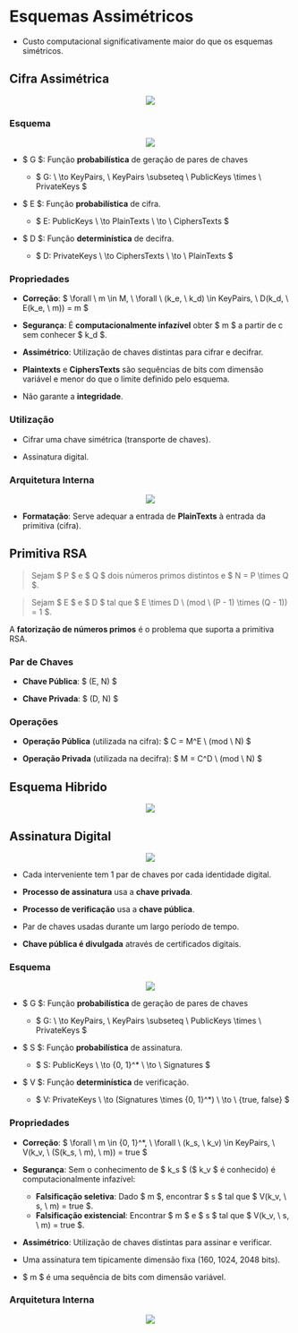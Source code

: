 # __Esquemas Assimétricos__

* Custo computacional significativamente maior do que os esquemas simétricos.

## __Cifra Assimétrica__

<div align=center>

![](imgs/15.png)

</div>

### __Esquema__

<div align=center>

![](imgs/16.png)

</div>

* $ G $: Função __probabilística__ de geração de pares de chaves
    * $ G: \ \to KeyPairs, \ KeyPairs \subseteq \ PublicKeys \times \ PrivateKeys $

* $ E $: Função __probabilística__ de cifra.
    * $ E: PublicKeys \ \to PlainTexts \ \to \ CiphersTexts $

* $ D $: Função __determinística__ de decifra.
    * $ D: PrivateKeys \ \to CiphersTexts \ \to \ PlainTexts $

### __Propriedades__

* __Correção__: $ \forall \ m \in M, \ \forall \ (k_e, \ k_d) \in KeyPairs, \ D(k_d, \ E(k_e, \ m)) = m $

* __Segurança__: É __computacionalmente infazível__ obter $ m $ a partir de c sem conhecer $ k_d $.

* __Assimétrico__: Utilização de chaves distintas para cifrar e decifrar.

* __Plaintexts__ e __CiphersTexts__ são sequências de bits com dimensão variável e menor do que o limite definido pelo esquema.

* Não garante a __integridade__.

### __Utilização__

* Cifrar uma chave simétrica (transporte de chaves).

* Assinatura digital.

### __Arquitetura Interna__

<div align=center>

![](imgs/18.png)

</div>

* __Formatação__: Serve adequar a entrada de __PlainTexts__ à entrada da primitiva (cifra).

## __Primitiva RSA__

> Sejam $ P $ e $ Q $ dois números primos distintos e $ N = P \times Q $.

> Sejam $ E $ e $ D $ tal que $ E \times D  \ (mod \ (P - 1) \times (Q - 1)) = 1 $.

A __fatorização de números primos__ é o problema que suporta a primitiva RSA.

### __Par de Chaves__

* __Chave Pública__: $ (E, N) $

* __Chave Privada__: $ (D, N) $

### __Operações__

* __Operação Pública__ (utilizada na cifra): $ C = M^E \ (mod \ N) $

* __Operação Privada__ (utilizada na decifra): $ M = C^D \ (mod \ N) $

## __Esquema Hibrido__

<div align=center>

![](imgs/17.png)

</div>

## __Assinatura Digital__

<div align=center>

![](imgs/19.png)

</div>

* Cada interveniente tem 1 par de chaves por cada identidade digital.

* __Processo de assinatura__ usa a __chave privada__.

* __Processo de verificação__ usa a __chave pública__.

* Par de chaves usadas durante um largo período de tempo.

* __Chave pública é divulgada__ através de certificados digitais.

### __Esquema__

<div align=center>

![](imgs/20.png)

</div>

* $ G $: Função __probabilística__ de geração de pares de chaves
    * $ G: \ \to KeyPairs, \ KeyPairs \subseteq \ PublicKeys \times \ PrivateKeys $

* $ S $: Função __probabilística__ de assinatura.
    * $ S: PublicKeys \ \to \{0, 1\}^* \ \to \ Signatures $

* $ V $: Função __determinística__ de verificação.
    * $ V: PrivateKeys \ \to (Signatures \times \{0, 1\}^*) \ \to \ \{true, false\} $

### __Propriedades__

* __Correção__: $ \forall \ m \in \{0, 1\}^*, \ \forall \ (k_s, \ k_v) \in KeyPairs, \ V(k_v, \ (S(k_s, \ m), \ m)) = true $

* __Segurança__: Sem o conhecimento de $ k_s $ ($ k_v $ é conhecido) é computacionalmente infazível:
    * __Falsificação seletiva__: Dado $ m $, encontrar $ s $ tal que $ V(k_v, \ s, \ m) = true $.
    * __Falsificação existencial__: Encontrar $ m $ e $ s $ tal que $ V(k_v, \ s, \ m) = true $.

* __Assimétrico__: Utilização de chaves distintas para assinar e verificar.

* Uma assinatura tem tipicamente dimensão fixa (160, 1024, 2048 bits).

* $ m $ é uma sequência de bits com dimensão variável.

### __Arquitetura Interna__

<div align=center>

![](imgs/21.png)

</div>